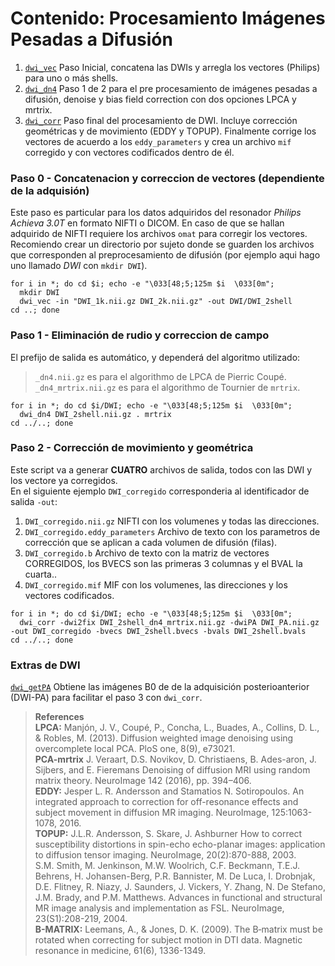 # Contenido: Procesamiento Imágenes Pesadas a Difusión  
1. [`dwi_vec`](https://github.com/rcruces/MRI_analytic_tools/blob/master/DWI_preprocessing/dwi_vec) Paso Inicial, concatena las DWIs y arregla los vectores (Philips) para uno o más shells. 
1. [`dwi_dn4`](https://github.com/rcruces/MRI_analytic_tools/blob/master/DWI_preprocessing/dwi_dn4) Paso 1 de 2 para el pre procesamiento de imágenes pesadas a difusión, denoise y bias field correction con dos opciones LPCA y mrtrix.  
1. [`dwi_corr`](https://github.com/rcruces/MRI_analytic_tools/blob/master/DWI_preprocessing/dwi_corr) Paso final del procesamiento de DWI. Incluye corrección geométricas y de movimiento (EDDY y TOPUP). Finalmente corrige los vectores de acuerdo a los `eddy_parameters` y crea un archivo `mif` corregido y con vectores codificados dentro de él.
  
  
### Paso 0 - Concatenacion y correccion de vectores (dependiente de la adquisión)  
Este paso es particular para los datos adquiridos del resonador *Philips Achieva 3.0T* en formato NIFTI o DICOM. En caso de que se hallan adquirido de NIFTI requiere los archivos `omat` para corregir los vectores.  
Recomiendo crear un directorio por sujeto donde se guarden los archivos que corresponden al preprocesamiento de difusión (por ejemplo aqui hago uno llamado *DWI* con `mkdir DWI`).
```{bash}
for i in *; do cd $i; echo -e "\033[48;5;125m $i  \033[0m"; 
  mkdir DWI
  dwi_vec -in "DWI_1k.nii.gz DWI_2k.nii.gz" -out DWI/DWI_2shell
cd ..; done
```
### Paso 1 - Eliminación de rudio y correccion de campo  
El prefijo de salida es automático, y dependerá del algoritmo utilizado:  
> `_dn4.nii.gz` es para el algorithmo de LPCA de Pierric Coupé.  
> `_dn4_mrtrix.nii.gz` es para el algorithmo de Tournier de `mrtrix`.
```{bash}
for i in *; do cd $i/DWI; echo -e "\033[48;5;125m $i  \033[0m"; 
  dwi_dn4 DWI_2shell.nii.gz . mrtrix
cd ../..; done
```  


### Paso 2 - Corrección de movimiento y geométrica  
Este script va a generar **CUATRO** archivos de salida, todos con las DWI y los vectore ya corregidos.  
En el siguiente ejemplo `DWI_corregido` corresponderia al identificador de salida `-out`:  
1. `DWI_corregido.nii.gz` NIFTI con los volumenes y todas las direcciones.  
1. `DWI_corregido.eddy_parameters` Archivo de texto con los parametros de corrección que se aplican a cada volumen de difusión (filas).  
1. `DWI_corregido.b` Archivo de texto con la matriz de vectores CORREGIDOS, los BVECS son las primeras 3 columnas y el BVAL la cuarta..  
1. `DWI_corregido.mif` MIF con los volumenes, las direcciones y los vectores codificados.  
```{bash}
for i in *; do cd $i/DWI; echo -e "\033[48;5;125m $i  \033[0m"; 
  dwi_corr -dwi2fix DWI_2shell_dn4_mrtrix.nii.gz -dwiPA DWI_PA.nii.gz -out DWI_corregido -bvecs DWI_2shell.bvecs -bvals DWI_2shell.bvals
cd ../..; done
```  
  
### Extras de DWI  
[`dwi_getPA`](https://github.com/rcruces/MRI_analytic_tools/blob/master/DWI_preprocessing/dwi_getPA) Obtiene las imágenes B0 de de la adquisición posterioanterior (DWI-PA) para facilitar el paso 3 con `dwi_corr`.
  
> **References**  
> **LPCA:** Manjón, J. V., Coupé, P., Concha, L., Buades, A., Collins, D. L., & Robles, M. (2013). Diffusion weighted image denoising using overcomplete local PCA. PloS one, 8(9), e73021.  
> **PCA-mrtrix** J. Veraart, D.S. Novikov, D. Christiaens, B. Ades-aron, J. Sijbers, and E. Fieremans Denoising of diffusion MRI using random matrix theory. NeuroImage 142 (2016), pp. 394–406.  
> **EDDY:** Jesper L. R. Andersson and Stamatios N. Sotiropoulos. An integrated approach to correction for off-resonance effects and subject movement in diffusion MR imaging. NeuroImage, 125:1063-1078, 2016.   
> **TOPUP:** J.L.R. Andersson, S. Skare, J. Ashburner How to correct susceptibility distortions in spin-echo echo-planar images: application to diffusion tensor imaging. NeuroImage, 20(2):870-888, 2003.  
> S.M. Smith, M. Jenkinson, M.W. Woolrich, C.F. Beckmann, T.E.J. Behrens, H. Johansen-Berg, P.R. Bannister, M. De Luca, I. Drobnjak, D.E. Flitney, R. Niazy, J. Saunders, J. Vickers, Y. Zhang, N. De Stefano, J.M. Brady, and P.M. Matthews. Advances in functional and structural MR image analysis and implementation as FSL. NeuroImage, 23(S1):208-219, 2004.  
> **B-MATRIX:** Leemans, A., & Jones, D. K. (2009). The B‐matrix must be rotated when correcting for subject motion in DTI data. Magnetic resonance in medicine, 61(6), 1336-1349.  
